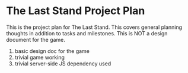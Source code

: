 # The Last Stand Project Plan

This is the project plan for The Last Stand. This covers general planning thoughts in addition to tasks and milestones. This is NOT a design document for the game.

1. basic design doc for the game
1. trivial game working
1. trivial server-side JS dependency used
